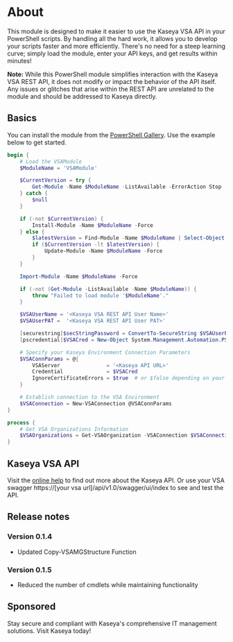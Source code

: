 # About

This module is designed to make it easier to use the Kaseya VSA API in your PowerShell scripts. By handling all the hard work, it allows you to develop your scripts faster and more efficiently. There's no need for a steep learning curve; simply load the module, enter your API keys, and get results within minutes!

**Note:** While this PowerShell module simplifies interaction with the Kaseya VSA REST API, it does not modify or impact the behavior of the API itself. Any issues or glitches that arise within the REST API are unrelated to the module and should be addressed to Kaseya directly.

## Basics

You can install the module from the [PowerShell Gallery](https://www.powershellgallery.com/packages/VSAModule). Use the example below to get started.

```powershell
begin {
    # Load the VSAModule
    $ModuleName = 'VSAModule'

    $CurrentVersion = try {
        Get-Module -Name $ModuleName -ListAvailable -ErrorAction Stop | Select-Object -ExpandProperty Version | Sort-Object -Descending | Select-Object -First 1
    } catch {
        $null
    }

    if (-not $CurrentVersion) {
        Install-Module -Name $ModuleName -Force
    } else {
        $latestVersion = Find-Module -Name $ModuleName | Select-Object -ExpandProperty Version | Sort-Object -Descending | Select-Object -First 1
        if ($CurrentVersion -lt $latestVersion) {
            Update-Module -Name $ModuleName -Force
        }
    }

    Import-Module -Name $ModuleName -Force

    if (-not (Get-Module -ListAvailable -Name $ModuleName)) {
        throw "Failed to load module '$ModuleName'."
    }

    $VSAUserName = '<Kaseya VSA REST API User Name>'
    $VSAUserPAT =  '<Kaseya VSA REST API User PAT>'

    [securestring]$secStringPassword = ConvertTo-SecureString $VSAUserPAT -AsPlainText -Force
    [pscredential]$VSACred = New-Object System.Management.Automation.PSCredential ($VSAUserName, $secStringPassword)

    # Specify your Kaseya Environment Connection Parameters
    $VSAConnParams = @{
        VSAServer               = '<Kaseya API URL>'
        Credential              = $VSACred
        IgnoreCertificateErrors = $true  # or $false depending on your Certificate Error Policy
    }

    # Establish connection to the VSA Environment
    $VSAConnection = New-VSAConnection @VSAConnParams
}

process {
    # Get VSA Organizations Information
    $VSAOrganizations = Get-VSAOrganization -VSAConnection $VSAConnection
}
```

## Kaseya VSA API

Visit the [online help](http://help.kaseya.com/webhelp/EN/RESTAPI/9050000/index.asp#home.htm) to find out more about the Kaseya API. Or use your VSA swagger https://[your vsa url]/api/v1.0/swagger/ui/index to see and test the API.

## Release notes

### Version 0.1.4

- Updated Copy-VSAMGStructure Function

### Version 0.1.5

- Reduced the number of cmdlets while maintaining functionality

## Sponsored

Stay secure and compliant with Kaseya's comprehensive IT management solutions. Visit Kaseya today!
